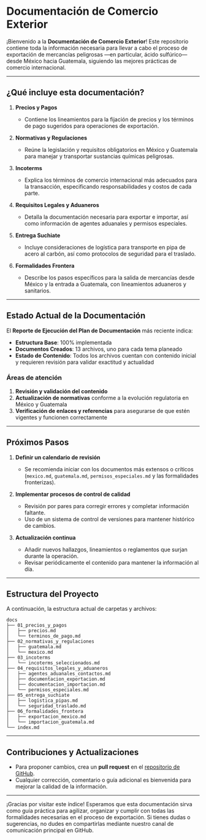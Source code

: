 # Documentación de Comercio Exterior

¡Bienvenido a la **Documentación de Comercio Exterior**! Este repositorio
contiene toda la información necesaria para llevar a cabo el proceso de
exportación de mercancías peligrosas —en particular, ácido sulfúrico— desde
México hacia Guatemala, siguiendo las mejores prácticas de comercio
internacional.

---

## ¿Qué incluye esta documentación?

1. **Precios y Pagos**

   - Contiene los lineamientos para la fijación de precios y los términos de
     pago sugeridos para operaciones de exportación.

2. **Normativas y Regulaciones**

   - Reúne la legislación y requisitos obligatorios en México y Guatemala para
     manejar y transportar sustancias químicas peligrosas.

3. **Incoterms**

   - Explica los términos de comercio internacional más adecuados para la
     transacción, especificando responsabilidades y costos de cada parte.

4. **Requisitos Legales y Aduaneros**

   - Detalla la documentación necesaria para exportar e importar, así como
     información de agentes aduanales y permisos especiales.

5. **Entrega Suchiate**

   - Incluye consideraciones de logística para transporte en pipa de acero al
     carbón, así como protocolos de seguridad para el traslado.

6. **Formalidades Frontera**
   - Describe los pasos específicos para la salida de mercancías desde México y
     la entrada a Guatemala, con lineamientos aduaneros y sanitarios.

---

## Estado Actual de la Documentación

El **Reporte de Ejecución del Plan de Documentación** más reciente indica:

- **Estructura Base**: 100% implementada
- **Documentos Creados**: 13 archivos, uno para cada tema planeado
- **Estado de Contenido**: Todos los archivos cuentan con contenido inicial y
  requieren revisión para validar exactitud y actualidad

### Áreas de atención

1. **Revisión y validación del contenido**
2. **Actualización de normativas** conforme a la evolución regulatoria en México
   y Guatemala
3. **Verificación de enlaces y referencias** para asegurarse de que estén
   vigentes y funcionen correctamente

---

## Próximos Pasos

1. **Definir un calendario de revisión**

   - Se recomienda iniciar con los documentos más extensos o críticos
     (`mexico.md`, `guatemala.md`, `permisos_especiales.md` y las formalidades
     fronterizas).

2. **Implementar procesos de control de calidad**

   - Revisión por pares para corregir errores y completar información faltante.
   - Uso de un sistema de control de versiones para mantener histórico de
     cambios.

3. **Actualización continua**
   - Añadir nuevos hallazgos, lineamientos o reglamentos que surjan durante la
     operación.
   - Revisar periódicamente el contenido para mantener la información al día.

---

## Estructura del Proyecto

A continuación, la estructura actual de carpetas y archivos:

```plaintext
docs
├── 01_precios_y_pagos
│   ├── precios.md
│   └── terminos_de_pago.md
├── 02_normativas_y_regulaciones
│   ├── guatemala.md
│   └── mexico.md
├── 03_incoterms
│   └── incoterms_seleccionados.md
├── 04_requisitos_legales_y_aduaneros
│   ├── agentes_aduanales_contactos.md
│   ├── documentacion_exportacion.md
│   ├── documentacion_importacion.md
│   └── permisos_especiales.md
├── 05_entrega_suchiate
│   ├── logistica_pipas.md
│   └── seguridad_traslado.md
├── 06_formalidades_frontera
│   ├── exportacion_mexico.md
│   └── importacion_guatemala.md
└── index.md
```

---

## Contribuciones y Actualizaciones

- Para proponer cambios, crea un **pull request** en el
  [repositorio de GitHub](https://github.com/neestoralvz/comercio_exterior).
- Cualquier corrección, comentario o guía adicional es bienvenida para mejorar
  la calidad de la información.

---

¡Gracias por visitar este índice! Esperamos que esta documentación sirva como
guía práctica para agilizar, organizar y cumplir con todas las formalidades
necesarias en el proceso de exportación. Si tienes dudas o sugerencias, no dudes
en compartirlas mediante nuestro canal de comunicación principal en GitHub.
